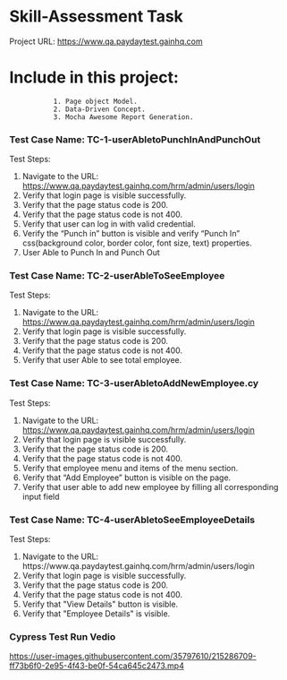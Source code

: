 # Skill-Assessment Task 
Project URL: https://www.qa.paydaytest.gainhq.com

# Include in this project: 
               1. Page object Model.
               2. Data-Driven Concept.
               3. Mocha Awesome Report Generation. 

### Test Case Name: TC-1-userAbletoPunchInAndPunchOut

Test Steps: <ol>
    <li> Navigate to the URL: https://www.qa.paydaytest.gainhq.com/hrm/admin/users/login </li>
    <li> Verify that login page is visible successfully. </li> 
    <li> Verify that the page status code is 200. </li>
    <li> Verify that the page status code is not 400.</li>
    <li> Verify that user can log in with valid credential.</li>
    <li> Verify the “Punch in” button is visible and verify “Punch In” css(background color, border color, font size, text) properties. </li> 
    <li> User Able to Punch In and Punch Out </li>
</ol>

### Test Case Name: TC-2-userAbleToSeeEmployee

Test Steps: <ol>
    <li> Navigate to the URL: https://www.qa.paydaytest.gainhq.com/hrm/admin/users/login </li>
    <li> Verify that login page is visible successfully. </li>
    <li> Verify that the page status code is 200. </li>
    <li> Verify that the page status code is not 400. </li>
    <li> Verify that user Able to see total employee. </li>
 </ol>
 
### Test Case Name: TC-3-userAbletoAddNewEmployee.cy

Test Steps: <ol>
    <li> Navigate to the URL: https://www.qa.paydaytest.gainhq.com/hrm/admin/users/login </li>
    <li> Verify that login page is visible successfully. </li>
    <li> Verify that the page status code is 200. </li>
    <li> Verify that the page status code is not 400. </li>
    <li> Verify that employee menu and items of the menu section. </li>
    <li> Verify that “Add Employee” button is visible on the page. </li>
    <li> Verify that user able to add new employee by filling all corresponding input field </li>
</ol>

### Test Case Name: TC-4-userAbletoSeeEmployeeDetails

Test Steps: <ol>
  <li> Navigate to the URL: https://www.qa.paydaytest.gainhq.com/hrm/admin/users/login </li>
  <li> Verify that login page is visible successfully. </li>
  <li> Verify that the page status code is 200. </li>
  <li> Verify that the page status code is not 400. </li>
  <li> Verify that "View Details" button is visible. </li>
  <li> Verify that "Employee Details" is visible. </li>
</ol>


### Cypress Test Run Vedio

https://user-images.githubusercontent.com/35797610/215286709-ff73b6f0-2e95-4f43-be0f-54ca645c2473.mp4



 
